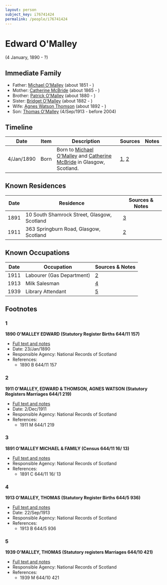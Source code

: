 ```yaml
---
layout: person
subject_key: i76741424
permalink: /people/i76741424
---
```


# Edward O'Malley
(4 January, 1890 - ?)

## Immediate Family

* Father: [Michael O'Malley](./@34933754@-michael-o'malley-b1851-d.md) (about 1851 - )
* Mother: [Catherine McBride](./@24941331@-catherine-mcbride-b1865-d.md) (about 1865 - )
* Brother: [Patrick O'Malley](./@39412375@-patrick-o'malley-b1880-d.md) (about 1880 - )
* Sister: [Bridget O'Malley](./@26923306@-bridget-o'malley-b1882-d.md) (about 1882 - )
* Wife: [Agnes Watson Thomson](./@96590245@-agnes-watson-thomson-b1892-d.md) (about 1892 - )
* Son: [Thomas O'Malley](./@12568152@-thomas-o'malley-b1913-9-4-d2004.md) (4/Sep/1913 - before 2004)

## Timeline

Date | Item | Description | Sources | Notes
---|---|---|---|---
4/Jan/1890 | Born | Born to [Michael O'Malley](./@34933754@-michael-o'malley-b1851-d.md) and [Catherine McBride](./@24941331@-catherine-mcbride-b1865-d.md) in Glasgow, Scotland. | [1](#1), [2](#2) | 

## Known Residences

Date | Residence | Sources & Notes
---|---|---
1891 | 10 South Shamrock Street, Glasgow, Scotland | [3](#3)
1911 | 363 Springburn Road, Glasgow, Scotland | [2](#2)

## Known Occupations

Date | Occupation | Sources & Notes
---|---|---
1911 | Labourer (Gas Department) | [2](#2)
1913 | Milk Salesman | [4](#4)
1939 | Library Attendant | [5](#5)

## Footnotes

### 1

**1890 O'MALLEY EDWARD (Statutory Register Births 644/11 157)**

* [Full text and notes](../sources/@63151063@-1890-o'malley-edward-statutory-register-births-644-11-157-.md)
* Date: 23/Jan/1890
* Responsible Agency: National Records of Scotland
* References: 
  * 1890 B 644/11 157

### 2

**1911 O'MALLEY, EDWARD & THOMSON, AGNES WATSON (Statutory Registers Marriages 644/1 219)**

* [Full text and notes](../sources/@82949924@-1911-o'malley,-edward-&-thomson,-agnes-watson-statutory-registers-marriages-644-1-219-.md)
* Date: 2/Dec/1911
* Responsible Agency: National Records of Scotland
* References: 
  * 1911 M 644/1 219

### 3

**1891 O'MALLEY MICHAEL & FAMILY (Census 644/11 16/ 13)**

* [Full text and notes](../sources/@16336430@-1891-o'malley-michael-&-family-census-644-11-16-13-.md)
* Responsible Agency: National Records of Scotland
* References: 
  * 1891 C 644/11 16/ 13

### 4

**1913 O'MALLEY, THOMAS (Statutory Register Births 644/5 936)**

* [Full text and notes](../sources/@15100298@-1913-o'malley,-thomas-statutory-register-births-644-5-936-.md)
* Date: 22/Sep/1913
* Responsible Agency: National Records of Scotland
* References: 
  * 1913 B 644/5 936

### 5

**1939 O'MALLEY, THOMAS (Statutory registers Marriages 644/10 421)**

* [Full text and notes](../sources/@89657505@-1939-o'malley,-thomas-statutory-registers-marriages-644-10-421-.md)
* Responsible Agency: National Records of Scotland
* References: 
  * 1939 M 644/10 421

